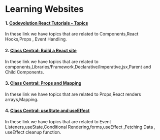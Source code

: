 # Learning Websites

#### 1. [Codevolution React Tutorials - Topics](https://www.youtube.com/watch?v=Y2hgEGPzTZY&list=PLC3y8-rFHvwgg3vaYJgHGnModB54rxOk3&index=4)

In these link we have topics that are related to Components,React Hooks,Props , Event Handling.

#### 2. [Class Central: Build a React site ](https://scrimba.com/playlist/pKNqYAZ)

In these link we have topics that are related to components,Libraries/Framework,Declarative/Imperative,jsx,Parent and Child Components.


#### 3. [Class Central: Props and Mapping](https://scrimba.com/playlist/pqQgrcN)

In these link we have topics that are related to Props,React renders arrays,Mapping.

#### 4. [Class Central: useState and useEffect ](https://scrimba.com/playlist/prXJpCQ)


In these link we have topics that are related to Event Listeners,useState,Conditional Rendering,forms,useEffect ,Fetching Data , useEffect cleanup function.